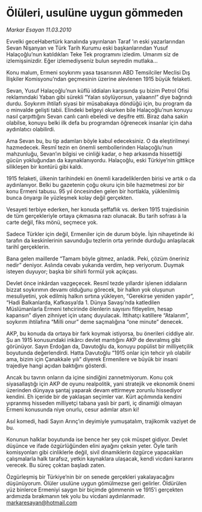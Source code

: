 # Ölüleri, usulüne uygun gömmeden

*Markar Esayan 11.03.2010*

<div class="yazi"><p>Evvelki geceHabertürk kanalında yayınlanan Taraf ’ın eski yazarlarından Sevan Nişanyan ve Türk Tarih Kurumu eski başkanlarından Yusuf Halaçoğlu’nun katıldıkları Teke Tek programını izledim. Umarım siz de izlemişsinizdir. Eğer izlemediyseniz bulun seyredin mutlaka...</p>
<p>Konu malum, Ermeni soykırımı yasa tasarısının ABD Temsilciler Meclisi Dış İlişkiler Komisyonu’ndan geçmesinin üzerine alevlenen 1915 büyük felaketi.</p>
<p>Sevan, Yusuf Halaçoğlu’nun küflü iddiaları karşısında şu bizim Petrol Ofisi reklamındaki Yaban gibi sürekli “Yalan söylüyorsun, yalaann!” diye bağrındı durdu. Soykırım ihtilafı siyasi bir müsabakaya döndüğü için, bu program da o minvalde gelişti tabii. Elindeki belgeyi okurken bile Halaçoğlu’nun konuyu nasıl çarpıttığını Sevan canlı canlı ebeledi ve deşifre etti. Biraz daha sakin olabilse, konuyu belki ilk defa bu programdan öğrenecek insanlar için daha aydınlatıcı olabilirdi.</p>
<p>Ama Sevan bu, bu tip adamları böyle kabul edeceksiniz. O da eleştirilmeyi hazmedecek. Resmî tezin en önemli sembollerinden Halaçoğlu’nun mahzunluğu, Sevan’ın bilgisi ve cinliği kadar, o hep arkasında hissettiği gücün yokluğundan da kaynaklanıyordu. Halaçoğlu, eski Türkiye’nin gittikçe silikleşen bir kontürü gibi kaldı.</p>
<p>1915 felaketi, ülkenin tarihindeki en önemli karadeliklerden birisi ve artık o da aydınlanıyor. Belki bu gazetenin çoğu okuru için bile hazmetmesi zor bir konu Ermeni tabusu. 95 yıl öncesinden gelen bir hortlakla, yüklenilmiş bunca önyargı ile yüzleşmek kolay değil gerçekten.</p>
<p>Vesayeti terbiye ederken, her konuda şeffaflık vs. derken 1915 trajedisinin de tüm gerçekleriyle ortaya çıkmasına razı olunacak. Bu tarih sofrası à la carte değil, fiks mönü, seçmece yok.</p>
<p>Sadece Türkler için değil, Ermeniler için de durum böyle. İşin nihayetinde iki tarafın da keskinlerinin savunduğu tezlerin orta yerinde durduğu anlaşılacak tarihî gerçeklerin.</p>
<p>Bana gelen maillerde “Tamam böyle gitmez, anladık. Peki, çözüm öneriniz nedir” deniyor. Aslında cevabı yukarıda verdim, hep veriyorum. Duymak isteyen duyuyor; başka bir sihirli formül yok açıkçası.</p>
<p>Devlet önce inkârdan vazgeçecek. Resmî tezde yıllardır işlenen iddiaların bizzat soykırımın devamı olduğunu görecek, bir halkın yok oluşunun mesuliyetini, yok edilmiş halkın sırtına yükleyen, “Gerekirse yeniden yapılır”, “Hadi Balkanlarda, Kafkasya’da 1. Dünya Savaşı’nda katledilen Müslümanlarla Ermeni tehcirinde ölenlerin sayısını fitleyelim, hesap kapansın” diyen zihniyet için utanç duyulacak. İttihatçı katillere “Atalarım”, soykırım ihtilafına “Milli onur” deme saçmalığına “one minute” denecek.</p>
<p>AKP, bu konuda da ortaya bir fark koymak istiyorsa, bu önerileri ciddiye alır. Şu an 1915 konusundaki inkârcı devlet mantığını AKP de devralmış gibi görünüyor. Sayın Erdoğan da, Davutoğlu da, konuyu popülist bir milliyetçilik boyutunda değerlendirdi. Hatta Davutoğlu “1915 onlar için tehcir yılı olabilir ama, bizim için Çanakkale yılı” diyerek Ermenilere ve büyük bir insani trajediye hangi açıdan baktığını gösterdi.</p>
<p>Ancak bu tavrın onların da içine sindiğini zannetmiyorum. Konu çok siyasallaştığı için AKP de oyunu realpolitik, yani stratejik ve ekonomik önemi üzerinden dünyaya şantaj yaparak devam ettirmeye zorunlu hissediyor kendini. Eh içeride bir de yaklaşan seçimler var. Kürt açılımında kendini yıpranmış hisseden milliyetçi tabana yaslı bir parti, iç dinamiği olmayan Ermeni konusunda niye onurlu, cesur adımlar atsın ki!</p>
<p>Asıl komedi, hadi Sayın Arınç’ın deyimiyle yumuşatalım, trajikomik vaziyet de bu.</p>
<p>Konunun halklar boyutunda ise bence her şey çok müspet gidiyor. Devlet düşünce ve ifade özgürlüğünden elini ayağını çeksin yeter. Öyle tarih komisyonları gibi cinliklerle değil, sivil dinamiklerin özgürce yapacakları çalışmalarla halk tarafsız, yetkin kaynaklara ulaşacak, kendi vicdani kararını verecek. Bu süreç çoktan başladı zaten.</p>
<p>Özgürleşmiş bir Türkiye’nin bir on senede gerçekleri yakalayacağını düşünüyorum. Ölüler usulüne uygun gömülmezse geri gelirler. Öldürülen yüz binlerce Ermeniyi saygın bir biçimde gömmenin ve 1915’i gerçekten ardımızda bırakmanın tek yolu bu vicdani aydınlanmadır. <a href="mailto:markaresayan@hotmail.com">markaresayan@hotmail.com</a></p>
</div>
